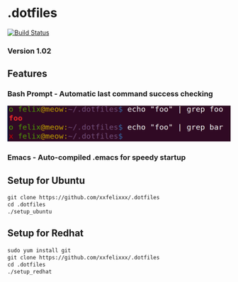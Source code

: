 .dotfiles
=================

[![Build Status](https://secure.travis-ci.org/xxfelixxx/.dotfiles.svg)](http://travis-ci.org/xxfelixxx/.dotfiles)

### Version 1.02


Features
---------

### Bash Prompt - Automatic last command success checking
![alt text](https://raw.githubusercontent.com/xxfelixxx/.dotfiles/master/images/bash_prompt.png "bash prompt")

### Emacs - Auto-compiled .emacs for speedy startup

Setup for Ubuntu
-----------------

    git clone https://github.com/xxfelixxx/.dotfiles
    cd .dotfiles
    ./setup_ubuntu

Setup for Redhat
-----------------

    sudo yum install git
    git clone https://github.com/xxfelixxx/.dotfiles
    cd .dotfiles
    ./setup_redhat
